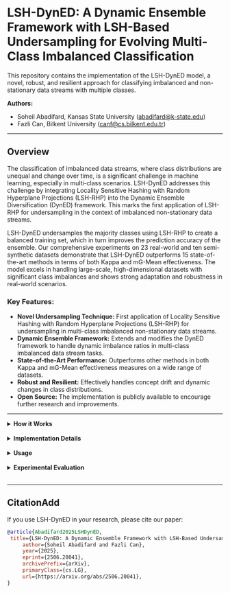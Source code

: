 # LSH-DynED: A Dynamic Ensemble Framework with LSH-Based Undersampling for Evolving Multi-Class Imbalanced Classification

This repository contains the implementation of the LSH-DynED model, a novel, robust, and resilient approach for classifying imbalanced and non-stationary data streams with multiple classes.

**Authors:**
* Soheil Abadifard, Kansas State University (abadifard@k-state.edu)
* Fazli Can, Bilkent University (canf@cs.bilkent.edu.tr)
  
--- 

## Overview

The classification of imbalanced data streams, where class distributions are unequal and change over time, is a significant challenge in machine learning, especially in multi-class scenarios. LSH-DynED addresses this challenge by integrating Locality Sensitive Hashing with Random Hyperplane Projections (LSH-RHP) into the Dynamic Ensemble Diversification (DynED) framework. This marks the first application of LSH-RHP for undersampling in the context of imbalanced non-stationary data streams.

LSH-DynED undersamples the majority classes using LSH-RHP to create a balanced training set, which in turn improves the prediction accuracy of the ensemble. Our comprehensive experiments on 23 real-world and ten semi-synthetic datasets demonstrate that LSH-DynED outperforms 15 state-of-the-art methods in terms of both Kappa and mG-Mean effectiveness. The model excels in handling large-scale, high-dimensional datasets with significant class imbalances and shows strong adaptation and robustness in real-world scenarios.

### Key Features:

* **Novel Undersampling Technique:** First application of Locality Sensitive Hashing with Random Hyperplane Projections (LSH-RHP) for undersampling in multi-class imbalanced non-stationary data streams.
* **Dynamic Ensemble Framework:** Extends and modifies the DynED framework to handle dynamic imbalance ratios in multi-class imbalanced data stream tasks.
* **State-of-the-Art Performance:** Outperforms other methods in both Kappa and mG-Mean effectiveness measures on a wide range of datasets.
* **Robust and Resilient:** Effectively handles concept drift and dynamic changes in class distributions.
* **Open Source:** The implementation is publicly available to encourage further research and improvements.

---

<details>
<summary><b>How it Works</b></summary>

LSH-DynED operates in three main stages:

1.  **Prediction and Training:** A subset of the ensemble, the "selected components," predicts the label of incoming data instances via majority voting. These components are then trained on the new data instance.
2.  **Drift Detection and Adaptation:** The ADWIN drift detector monitors the system's performance. If drift is detected, a new component is trained on recent data from a balanced dataset created by our novel undersampling method and added to a pool of "reserved components".
3.  **Component Selection:** This stage updates the ensemble's components to maintain a balance between diversity and accuracy. Components are selected from the combined pool of "selected" and "reserved" components based on their accuracy and a modified Maximal Marginal Relevance (MMR) algorithm.

</details>

<br>

<details>
<summary><b>Implementation Details</b></summary>

The proposed method is implemented in **Python 3.11.7** and utilizes the following libraries:
* **River 0.21.1**
* **Faiss 1.7.4**

The base classifier used is a **Hoeffding Tree**.

### Reproducibility:

For the reproducibility of our results, our implementation is available on GitHub. We have provided all experimental details to make our approach open to new improvements. The baseline methods used for comparison are from the MOA framework, and other implementations are also publicly available.

#### Baselines

| Method | Implementation Link |
| :--- | :--- |
| **General-Purpose Methods (GPM)** | |
| OzaBagAdwin (OBA) | [MOA Framework](https://github.com/Waikato/moa) |
| Leveraging Bagging (LB) | [MOA Framework](https://github.com/Waikato/moa) |
| ARF | [MOA Framework](https://github.com/Waikato/moa) |
| SRP | [MOA Framework](https://github.com/Waikato/moa) |
| KUE | [MOA Framework](https://github.com/canoalberto/Kappa-Updated-Ensemble) |
| BELS | [GitHub Repository](https://github.com/sepehrbakhshi/BELS) | 
| DynED | [GitHub Repository](https://github.com/soheilabadifard/DynED) |
| **Imbalance-Specific Methods (ISM)** | |
| HD-VFDT | [MOA Framework](https://github.com/Waikato/moa) |
| GH-VFDT | [MOA Framework](https://github.com/Waikato/moa) |
| MUOB | [MOA Framework](https://github.com/Waikato/moa) |
| MOOB | [MOA Framework](https://github.com/Waikato/moa) |
| ARFR | [MOA Framework](https://github.com/Waikato/moa) |
| CSARF | [MOA Framework](https://github.com/Waikato/moa) |
| CALMID | [MOA Framework](https://github.com/Waikato/moa) |
| ROSE | [GitHub Repository](https://github.com/canoalberto/ROSE) |
| MicFoal | [MOA Framework](https://github.com/Waikato/moa) |

</details>

<br>

<details>
<summary><b>Usage</b></summary>

To run the LSH-DynED model, follow these steps:

1.  **Prepare Your Datasets:**
    * Create a directory (e.g., `datasets/`).
    * Place all your dataset files (e.g., in `.arff` format) inside this directory. The script will iterate through and process every file in this folder.

2.  **Clone the Repository:**
    ```bash
    git clone [https://github.com/user/LSH-DynED.git](https://github.com/user/LSH-DynED.git)
    cd LSH-DynED
    ```
3.  **Install Dependencies:**
    ```bash
    pip install -r requirements.txt
    ```
4.  **Configure the Script:**
    * Open the `main.py` file.
    * Go to the last line of the script:
        ```python
        if __name__ == "__main__":
            main('Path to dataset Directory')
        ```
    * Modify the path inside the `main()` function to point to the directory you created in step 1. For example, if your folder is named `datasets`, the line should look like this:
        ```python
        if __name__ == "__main__":
            main('datasets/')
        ```
5.  **Run the Model:**
    * Execute the script from your terminal:
        ```bash
        python main.py
        ```
    * The script will now run the LSH-DynED model on each dataset in the specified folder.

#### Output

For each dataset processed (e.g., `my_data.arff`), the script will generate two new CSV files in the same directory:
* `my_data.arff_mgmean.csv`: Contains the G-Mean scores calculated every 500 instances.
* `my_data.arff_kappa.csv`: Contains the prequential Kappa scores.

### Hyperparameters:

The default hyperparameter values used in our experiments are detailed in the paper and are set for broad applicability without tuning to any specific dataset. The optimal values we determined are as follows:
* **Active Components ($S_{slc}$):** 10
* **Training Samples ($n_{train}$):** 20
* **Test Samples ($n_{test}$):** 50
* **Hyperplanes ($n_v$):** 5

</details>

<br>

<details>
<summary><b>Experimental Evaluation</b></summary>

We conducted a thorough experimental evaluation on 33 imbalanced datasets, which include 23 real datasets and ten semi-synthetic data streams. The results show that LSH-DynED demonstrates superior performance, especially on datasets with dynamic imbalance ratios.

For a detailed analysis of our results, including performance on specific datasets and comparisons with 15 other methods, please refer to the full paper.
</details>

<br>

---

## CitationAdd

If you use LSH-DynED in your research, please cite our paper:

 ```bibtex
@article{Abadifard2025LSHDynED,
  title={LSH-DynED: A Dynamic Ensemble Framework with LSH-Based Undersampling for Evolving Multi-Class Imbalanced Classification}, 
      author={Soheil Abadifard and Fazli Can},
      year={2025},
      eprint={2506.20041},
      archivePrefix={arXiv},
      primaryClass={cs.LG},
      url={https://arxiv.org/abs/2506.20041},
}
